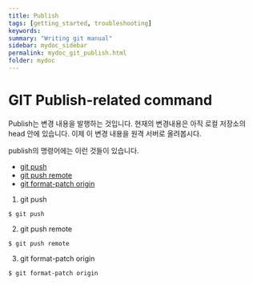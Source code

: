 ```yaml
---
title: Publish
tags: [getting_started, troubleshooting]
keywords:
summary: "Writing git manual"
sidebar: mydoc_sidebar
permalink: mydoc_git_publish.html
folder: mydoc
---
```



# GIT Publish-related command


Publish는 변경 내용을 발행하는 것입니다.
현재의 변경내용은 아직 로컬 저장소의 head 안에 있습니다.
이제 이 변경 내용을 원격 서버로 올려봅시다. 

publish의 명령어에는 이런 것들이 있습니다. 

* [git push]()
* [git push remote]()
* [git format-patch origin]()


1. git push
```
$ git push
```

2. git push remote
```
$ git push remote
```
3. git format-patch origin
```
$ git format-patch origin
   ```
